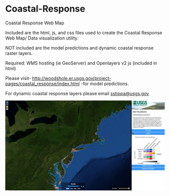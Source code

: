 # Coastal-Response
Coastal Response Web Map

Included are the html, js, and css files used to create the Coastal Response Web Map/ Data visualization utility.

NOT included are the model predictions and dynamic coastal response raster layers.

Required: WMS hosting (ie GeoServer) and Openlayers v2 js (included in html)

Please visit-  http://woodshole.er.usgs.gov/project-pages/coastal_response/index.html  -for model predictions.

For dynamic coastal response layers please email sstippa@usgs.gov

![screenshot](./screenshot.jpg)

